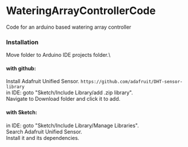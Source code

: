 # WateringArrayControllerCode
Code for an arduino based watering array controller

### Installation
Move folder to Arduino IDE projects folder.\
#### with github:
Install Adafruit Unified Sensor. `https://github.com/adafruit/DHT-sensor-library`\
in IDE: goto "Sketch/Include Library/add .zip library".\
Navigate to Download folder and click it to add.
#### with Sketch:
in IDE: goto "Sketch/Include Library/Manage Libraries".\
Search Adafruit Unified Sensor.\
Install it and its dependencies.
